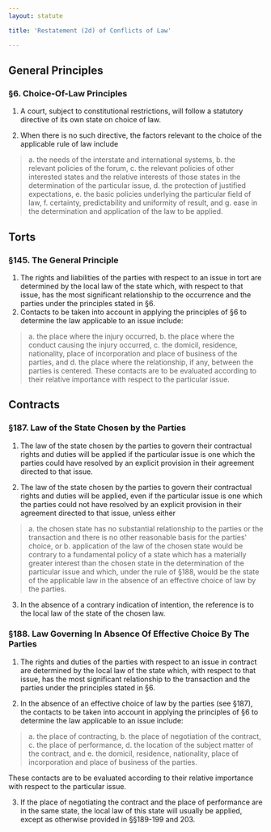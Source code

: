 ```yaml
---
layout: statute 

title: 'Restatement (2d) of Conflicts of Law'

---
```


## General Principles

### §6. Choice-Of-Law Principles

1. A court, subject to constitutional restrictions, will follow a statutory directive of its own state on choice of law.

2. When there is no such directive, the factors relevant to the choice of the applicable rule of law include 

> a. the needs of the interstate and international systems, 
> b. the relevant policies of the forum, 
> c. the relevant policies of other interested states and the relative interests of those states in the determination of the particular issue, 
> d. the protection of justified expectations, 
> e. the basic policies underlying the particular field of law, 
> f. certainty, predictability and uniformity of result, and 
> g. ease in the determination and application of the law to be applied.

## Torts

### §145. The General Principle

1.  The rights and liabilities of the parties with respect to an issue in tort are determined by the local law of the state which, with respect to that issue, has the most significant relationship to the occurrence and the parties under the principles stated in §6.
2.  Contacts to be taken into account in applying the principles of §6 to determine the law applicable to an issue include:

> a. the place where the injury occurred,
> b. the place where the conduct causing the injury occurred,
> c. the domicil, residence, nationality, place of incorporation and place of business of the parties, and
> d. the place where the relationship, if any, between the parties is centered.
These contacts are to be evaluated according to their relative importance with respect to the particular issue.

## Contracts

### §187. Law of the State Chosen by the Parties

1.  The law of the state chosen by the parties to govern their contractual rights and duties will be applied if the particular issue is one which the parties could have resolved by an explicit provision in their agreement directed to that issue.

2.  The law of the state chosen by the parties to govern their contractual rights and duties will be applied, even if the particular issue is one which the parties could not have resolved by an explicit provision in their agreement directed to that issue, unless either

> a. the chosen state has no substantial relationship to the parties or the transaction and there is no other reasonable basis for the parties' choice, or
> b. application of the law of the chosen state would be contrary to a fundamental policy of a state which has a materially greater interest than the chosen state in the determination of the particular issue and which, under the rule of §188, would be the state of the applicable law in the absence of an effective choice of law by the parties.

3.  In the absence of a contrary indication of intention, the reference is to the local law of the state of the chosen law.

### §188. Law Governing In Absence Of Effective Choice By The Parties

1.  The rights and duties of the parties with respect to an issue in contract are determined by the local law of the state which, with respect to that issue, has the most significant relationship to the transaction and the parties under the principles stated in §6.

2.  In the absence of an effective choice of law by the parties (see §187), the contacts to be taken into account in applying the principles of §6 to determine the law applicable to an issue include:

> a. the place of contracting,
> b. the place of negotiation of the contract,
> c. the place of performance,
> d. the location of the subject matter of the contract, and
> e. the domicil, residence, nationality, place of incorporation and place of business of the parties.

These contacts are to be evaluated according to their relative importance with respect to the particular issue.

3.  If the place of negotiating the contract and the place of performance are in the same state, the local law of this state will usually be applied, except as otherwise provided in §§189-199 and 203.
